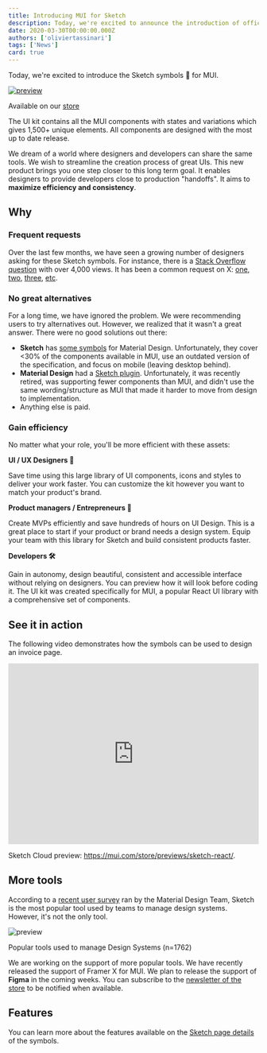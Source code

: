 ```yaml
---
title: Introducing MUI for Sketch
description: Today, we're excited to announce the introduction of official Sketch symbols for MUI.
date: 2020-03-30T00:00:00.000Z
authors: ['oliviertassinari']
tags: ['News']
card: true
---
```


Today, we're excited to introduce the Sketch symbols 💎 for MUI.

[![preview](/static/blog/2020-introducing-sketch/product-preview.png)](https://mui.com/store/items/sketch-react/?utm_source=blog&utm_medium=blog&utm_campaign=introducing-sketch)

<p class="blog-description">Available on our <a href="https://mui.com/store/items/sketch-react">store</a></p>

The UI kit contains all the MUI components with states and variations which gives 1,500+ unique elements. All components are designed with the most up to date release.

We dream of a world where designers and developers can share the same tools. We wish to streamline the creation process of great UIs.
This new product brings you one step closer to this long term goal. It enables designers to provide developers close to production "handoffs". It aims to **maximize efficiency and consistency**.

## Why

### Frequent requests

Over the last few months, we have seen a growing number of designers asking for these Sketch symbols.
For instance, there is a [Stack Overflow question](https://stackoverflow.com/questions/38834629/material-ui-sketch-files) with over 4,000 views. It has been a common request on X: [one](https://twitter.com/TimoMajerski/status/1144503789619224578), [two](https://twitter.com/jonminori/status/1141121330156310528), [three](https://twitter.com/ProfessorXavior/status/1196522875706056705), [etc](https://twitter.com/JeffreyKaine/status/1133435042259120132).

### No great alternatives

For a long time, we have ignored the problem. We were recommending users to try alternatives out. However, we realized that it wasn't a great answer. There were no good solutions out there:

- **Sketch** has [some symbols](https://i.stack.imgur.com/vEEAA.png) for Material Design. Unfortunately, they cover <30% of the components available in MUI, use an outdated version of the specification, and focus on mobile (leaving desktop behind).
- **Material Design** had a [Sketch plugin](https://m2.material.io/resources/theme-editor/).
  Unfortunately, it was recently retired, was supporting fewer components than MUI, and didn't use the same wording/structure as MUI that made it harder to move from design to implementation.
- Anything else is paid.

### Gain efficiency

No matter what your role, you'll be more efficient with these assets:

**UI / UX Designers 💅**

Save time using this large library of UI components, icons and styles to deliver your work faster. You can customize the kit however you want to match your product's brand.

**Product managers / Entrepreneurs 🧪**

Create MVPs efficiently and save hundreds of hours on UI Design. This is a great place to start if your product or brand needs a design system. Equip your team with this library for Sketch and build consistent products faster.

**Developers 🛠**

Gain in autonomy, design beautiful, consistent and accessible interface without relying on designers. You can preview how it will look before coding it.
The UI kit was created specifically for MUI, a popular React UI library with a comprehensive set of components.

## See it in action

The following video demonstrates how the symbols can be used to design an invoice page.

<iframe style="width: 100%; max-width: 648px;" height="364" src="https://www.youtube.com/embed/DTU6r_VE2C4" frameborder="0" allow="accelerometer; autoplay; encrypted-media; gyroscope; picture-in-picture" allowfullscreen></iframe>

Sketch Cloud preview: https://mui.com/store/previews/sketch-react/.

## More tools

According to a [recent user survey](https://medium.com/google-design/state-of-design-systems-2019-ff5f26ada71) ran by the Material Design Team, Sketch is the most popular tool used by teams to manage design systems. However, it's not the only tool.

![preview](/static/blog/2020-introducing-sketch/design-tools.png)

<p class="blog-description">Popular tools used to manage Design Systems (n=1762)</p>

We are working on the support of more popular tools.
We have recently released the support of Framer X for MUI.
We plan to release the support of **Figma** in the coming weeks. You can subscribe to the [newsletter of the store](https://mui.com/store/#subscribe) to be notified when available.

## Features

You can learn more about the features available on the [Sketch page details](https://mui.com/store/items/sketch-react/?utm_source=blog&utm_medium=blog&utm_campaign=introducing-sketch) of the symbols.
